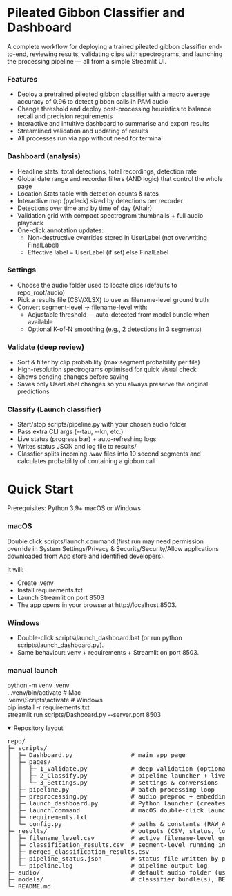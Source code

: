 # Pileated Gibbon Classifier and Dashboard

A complete workflow for deploying a trained pileated gibbon classifier end-to-end, reviewing results, validating clips with spectrograms, and launching the processing pipeline — all from a simple Streamlit UI.

### Features
- Deploy a pretrained pileated gibbon classifier with a macro average accuracy of 0.96 to detect gibbon calls in PAM audio
- Change threshold and deploy post-processing heuristics to balance recall and precision requirements
- Interactive and intuitive dashboard to summarise and export results
- Streamlined validation and updating of results
- All processes run via app without need for terminal

### Dashboard (analysis)
- Headline stats: total detections, total recordings, detection rate
- Global date range and recorder filters (AND logic) that control the whole page
- Location Stats table with detection counts & rates
- Interactive map (pydeck) sized by detections per recorder
- Detections over time and by time of day (Altair)
- Validation grid with compact spectrogram thumbnails + full audio playback
- One-click annotation updates:
    - Non-destructive overrides stored in UserLabel (not overwriting FinalLabel)
    - Effective label = UserLabel (if set) else FinalLabel

### Settings
- Choose the audio folder used to locate clips (defaults to repo_root/audio)
- Pick a results file (CSV/XLSX) to use as filename-level ground truth
- Convert segment-level → filename-level with:
    - Adjustable threshold — auto-detected from model bundle when available
    - Optional K-of-N smoothing (e.g., 2 detections in 3 segments)

### Validate (deep review)
- Sort & filter by clip probability (max segment probability per file)
- High-resolution spectrograms optimised for quick visual check
- Shows pending changes before saving
- Saves only UserLabel changes so you always preserve the original predictions

### Classify (Launch classifier)
- Start/stop scripts/pipeline.py with your chosen audio folder
- Pass extra CLI args (--tau, --kn, etc.)
- Live status (progress bar) + auto-refreshing logs
- Writes status JSON and log file to results/
- Classfier splits incoming .wav files into 10 second segments and calculates probability of containing a gibbon call

# Quick Start
Prerequisites:
Python 3.9+
macOS or Windows

### macOS
Double click scripts/launch.command (first run may need permission override in System Settings/Privacy & Security/Security/Allow applications downloaded from App store and identified developers).

It will:
- Create .venv
- Install requirements.txt
- Launch Streamlit on port 8503
- The app opens in your browser at http://localhost:8503.

### Windows
- Double-click scripts\launch_dashboard.bat (or run python scripts\launch_dashboard.py).
- Same behaviour: venv + requirements + Streamlit on port 8503.

### manual launch
python -m venv .venv <br>
. .venv/bin/activate  # Mac        
.venv\Scripts\activate # Windows <br>
pip install -r requirements.txt <br>
streamlit run scripts/Dashboard.py --server.port 8503 <br>

<details open><summary>Repository layout</summary>
<pre>
repo/
├─ scripts/
│  ├─ Dashboard.py                # main app page
│  ├─ pages/
│  │  ├─ 1_Validate.py            # deep validation (optional)
│  │  ├─ 2_Classify.py            # pipeline launcher + live logs
│  │  └─ 3_Settings.py            # settings & conversions
│  ├─ pipeline.py                 # batch processing loop
│  ├─ preprocessing.py            # audio preproc + embedding helpers
│  ├─ launch_dashboard.py         # Python launcher (creates venv, installs deps)
│  ├─ launch.command              # macOS double-click launcher
│  ├─ requirements.txt             
│  └─ config.py                   # paths & constants (RAW_AUDIO_DIR, RESULTS_DIR, etc.)
├─ results/                       # outputs (CSV, status, logs, assets)
│  ├─ filename_level.csv          # active filename-level ground truth
│  ├─ classification_results.csv  # segment-level running index
│  ├─ merged_classification_results.csv
│  ├─ pipeline_status.json        # status file written by pipeline
│  └─ pipeline.log                # pipeline output log
├─ audio/                         # default audio folder (user can change)
├─ models/                        # classifier bundle(s), BEATs weights, etc.
└─ README.md
</pre>
</details>

